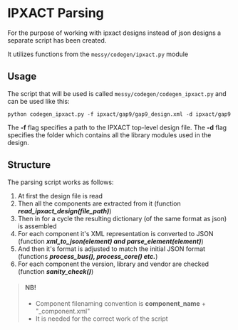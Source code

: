 # IPXACT Parsing

For the purpose of working with ipxact designs instead of json designs a separate script has been created.

It utilizes functions from the `messy/codegen/ipxact.py` module

## Usage

The script that will be used is called `messy/codegen/codegen_ipxact.py` and can be used like this:

```shell
python codegen_ipxact.py -f ipxact/gap9/gap9_design.xml -d ipxact/gap9
```

The **-f** flag specifies a path to the IPXACT top-level design file. The **-d** flag specifies the folder which contains all the library modules used in the design.

## Structure

The parsing script works as follows:

1. At first the design file is read
2. Then all the components are extracted from it (function ***read_ipxact_design(file_path)***)
3. Then in for a cycle the resulting dictionary (of the same format as json) is assembled
4. For each component it's XML representation is converted to JSON (function ***xml_to_json(element) and parse_element(element)***)
5. And then it's format is adjusted to match the initial JSON format (functions ***process_bus(), process_core() etc.***)
6. For each component the version, library and vendor are checked (function ***sanity_check()***)

> #### NB!
> - Component filenaming convention is **component_name** + "_component.xml"
> - It is needed for the correct work of the script

